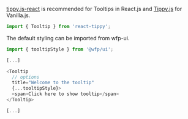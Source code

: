 [tippy.js-react](https://github.com/atomiks/tippy.js-react) is recommended for Tooltips in React.js and [Tippy.js](https://github.com/atomiks/tippyjs) for Vanilla.js.

```js
import { Tooltip } from 'react-tippy';
```

The default styling can be imported from wfp-ui.

```js
import { tooltipStyle } from '@wfp/ui';

[...]

<Tooltip
  // options
  title="Welcome to the tooltip"
  {...tooltipStyle}>
  <span>Click here to show tooltip</span>
</Tooltip>

[...]
```

<!-- NO PROPS -->